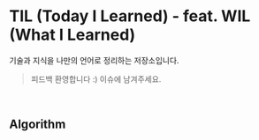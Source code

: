 # TIL (Today I Learned) - feat. WIL (What I Learned)

기술과 지식을 나만의 언어로 정리하는 저장소입니다.

> 피드백 환영합니다 :) 이슈에 남겨주세요.

<br>

## Algorithm
    
